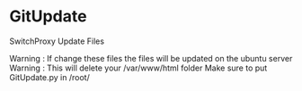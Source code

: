 # GitUpdate
SwitchProxy Update Files

Warning : If change these files the files will be updated on the ubuntu server
Warning : This will delete your /var/www/html folder
Make sure to put GitUpdate.py in /root/
